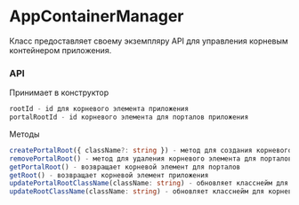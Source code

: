 # AppContainerManager

Класс предоставляет своему экземпляру API для управления корневым контейнером приложения.

### API

Принимает в конструктор

```ts
rootId - id для корневого элемента приложения
portalRootId - id корневого элемента для порталов приложения
```

Методы

```ts
createPortalRoot({ className?: string }) - метод для создания корневого элемента для порталов. На вход может принимать { className?: string }
removePortalRoot() - метод для удаления корневого элемента для порталов
getPortalRoot() - возвращает корневой элемент для порталов
getRoot() - возвращает корневой элемент приложения
updatePortalRootClassName(className: string) - обновляет класснейм для корневого портала
updateRootClassName(className: string) - обновляет класснейм для корневого элемента

```
